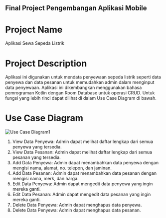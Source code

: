 ## Final Project Pengembangan Aplikasi Mobile

# Project Name
Aplikasi Sewa Sepeda Listrik

# Project Description
Aplikasi ini digunakan untuk mendata penyewaan sepeda listrik seperti data penyewa dan data pesanan untuk memudahkan admin dalam menginput data penyewaan. Aplikasi ini dikembangkan menggunakan bahasa pemrograman Kotlin dengan Room Database untuk operasi CRUD. Untuk fungsi yang lebih rinci dapat dilihat di dalam Use Case Diagram di bawah.

# Use Case Diagram
![Use Case Diagram1](https://github.com/GemaRamadhan20/FinalUas_PenyewaanSepedaListrik/assets/115620069/c8566e67-f66a-4814-a1cd-042633325d8c)

1. View Data Penyewa: Admin dapat melihat daftar lengkap dari semua penyewa yang tersedia.
2. View Data Pesanan:  Admin dapat melihat daftar lengkap dari semua pesanan yang tersedia.
3. Add Data Penyewa: Admin dapat menambahkan data penyewa dengan mengisi nama, alamat, no. telepon, dan jaminan.
4. Add Data Pesanan: Admin dapat menambahkan data pesanan dengan mengisi nama, merk, dan harga.
5. Edit Data Penyewa: Admin dapat mengedit data penyewa yang ingin mereka ganti.
6. Edit Data Pesanan: Admin dapat mengedit data pesanan yang ingin mereka ganti.
7. Delete Data Penyewa: Admin dapat menghapus data penyewa.
8. Delete Data Penyewa: Admin dapat menghapus data pesanan.


